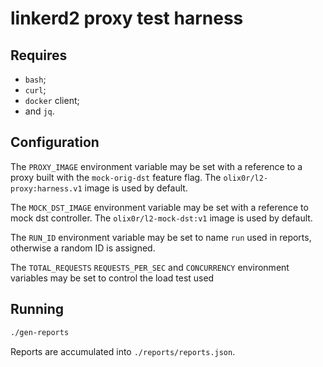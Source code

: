 # linkerd2 proxy test harness

## Requires

* `bash`;
* `curl`;
* `docker` client;
* and `jq`.

## Configuration

The `PROXY_IMAGE` environment variable may be set with a reference to a proxy built with the
`mock-orig-dst` feature flag. The `olix0r/l2-proxy:harness.v1` image is used by default.

The `MOCK_DST_IMAGE` environment variable may be set with a reference to mock dst controller. The
`olix0r/l2-mock-dst:v1` image is used by default.

The `RUN_ID` environment variable may be set to name `run` used in reports, otherwise a random ID
is assigned.

The `TOTAL_REQUESTS` `REQUESTS_PER_SEC` and `CONCURRENCY` environment variables may be set to control the load test used

## Running

```sh
./gen-reports
```

Reports are accumulated into `./reports/reports.json`.

